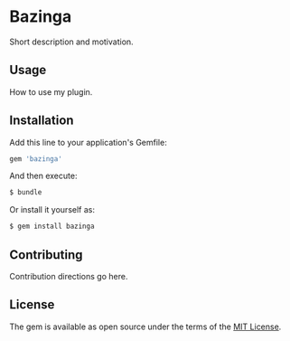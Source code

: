 # Bazinga
Short description and motivation.

## Usage
How to use my plugin.

## Installation
Add this line to your application's Gemfile:

```ruby
gem 'bazinga'
```

And then execute:
```bash
$ bundle
```

Or install it yourself as:
```bash
$ gem install bazinga
```

## Contributing
Contribution directions go here.

## License
The gem is available as open source under the terms of the [MIT License](http://opensource.org/licenses/MIT).
